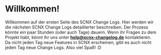 # Willkommen!

Willkommen auf der ersten Seite des SCNX Change Logs. Hier werden wir die nächsten SCNX Change Logs detaillierter beschreiben. Der Prozess könnte ein paar Stunden (oder auch Tage) dauern. Wenn ihr Fragen zu dem Projekt habt, könnt ihr uns unter **help@scnx-changelog.de** kontaktieren. Da nicht jeden Tag neue Features in SCNX erscheinen, gibt es auch nicht jeden Tag neue Change Logs. Also viel Spaß! :D
